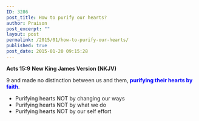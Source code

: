 ```yaml
---
ID: 3286
post_title: How to purify our hearts?
author: Praison
post_excerpt: ""
layout: post
permalink: /2015/01/how-to-purify-our-hearts/
published: true
post_date: 2015-01-20 09:15:28
---
```

<strong>Acts 15:9</strong>
<strong> New King James Version (NKJV)</strong>

9 and made no distinction between us and them, <span style="color: #0000ff;"><strong>purifying their hearts by faith</strong></span>.
<ul>
	<li>Purifying hearts NOT by changing our ways</li>
	<li>Purifying hearts NOT by what we do</li>
	<li>Purifying hearts NOT by our self effort</li>
</ul>